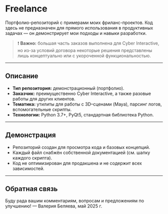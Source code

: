 # Freelance

Портфолио-репозиторий с примерами моих фриланс-проектов. Код здесь не предназначен для прямого использования в продуктивных задачах — он демонстрирует мои подходы и навыки разработки.

> ❗ **Важно:** большая часть заказов выполнена для Cyber Interactive, но из-за условий договора некоторые решения представлены лишь концептуально или с укороченной функциональностью.

---

## Описание

- **Тип репозитория:** демонстрационный (портфолио).  
- **Заказчик:** преимущественно Cyber Interactive, а также разовые работы для других клиентов.  
- **Тематика:** утилиты для работы с 3D–сценами (Maya), парсинг логов, вспомогательные скрипты.
- **Технологии:** Python 3.7+, PyQt5, стандартная библиотека Python.

---

## Демонстрация

* Репозиторий создан для просмотра кода и базовых концепций.
* Каждый файл снабжён собственной документацией (см. шапку каждого скрипта).
* Код не оптимизирован для продакшена и не содержит всех зависимостей.

---

## Обратная связь

Буду рада вашим комментариям, вопросам и предложениям по улучшению!
— Валерия Беляева, май 2025 г.
